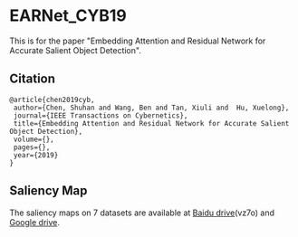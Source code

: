 # EARNet_CYB19
This is for the paper "Embedding Attention and Residual Network for Accurate Salient Object Detection".

Citation
---
```
@article{chen2019cyb, 
 author={Chen, Shuhan and Wang, Ben and Tan, Xiuli and  Hu, Xuelong}, 
 journal={IEEE Transactions on Cybernetics}, 
 title={Embedding Attention and Residual Network for Accurate Salient Object Detection},
 volume={},  
 pages={},
 year={2019}
} 		
```
Saliency Map
---
The saliency maps on 7 datasets are available at [Baidu drive](https://pan.baidu.com/s/1Cuju5lkldTiFgp-FUQnPyg)(vz7o) and [Google drive](https://drive.google.com/file/d/1EN__MkWDUBKBQ92dgxILDdZhJtF47go4/view?usp=sharing).
